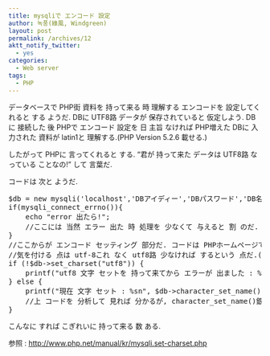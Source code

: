 ```yaml
---
title: mysqliで エンコード 設定
author: 녹풍(綠風, Windgreen)
layout: post
permalink: /archives/12
aktt_notify_twitter:
  - yes
categories:
  - Web server
tags:
  - PHP
---
```

データベースで PHP街 資料を 持って来る 時 理解する エンコードを 設定してくれると する ようだ. 
DBに UTF8路 データが 保存されていると 仮定しよう. DBに 接続した 後 PHPで エンコード 設定を 日 主旨 なければ PHP増えた DBに 入力された 資料が latin1と 理解する.(PHP Version 5.2.6 載せる.)

したがって PHPに 言ってくれると する. &#8220;君が 持って来た データは UTF8路 なっている ことなの!&#8221; して 言葉だ.

コードは 次と ようだ.

<pre class="brush:php">$db = new mysqli(&#039;localhost&#039;,&#039;DBアイディー&#039;,&#039;DBパスワード&#039;,&#039;DB名前&#039;);
if(mysqli_connect_errno()){
	echo "error 出たら!";
	//ここには 当然 エラー 出た 時 処理を 少なくて 与えると 割 のだ. 今は 略する.
}
//ここからが エンコード セッティング 部分だ. コードは PHPホームページで 持って来て 使った.
//気を付ける 点は utf-8これ なく utf8路 少なければ するという 点だ.(euc-kr度 euckr路 少なければ します.)
if (!$db-&gt;set_charset("utf8")) {
	printf("utf8 文字 セットを 持って来てから エラーが 出ました : %sn", $db-&gt;error);
} else {
	printf("現在 文字 セット : %sn", $db-&gt;character_set_name());
	//上 コードを 分析して 見れば 分かるが, character_set_name()銀 PHP街 DB エンコードを 何で 理解して あるのか 持って来る メソッドだ.
}
</pre>

こんなに すれば こぎれいに 持って来る 数 ある.

参照 : <a href="http://www.php.net/manual/kr/mysqli.set-charset.php" target="_blank">http://www.php.net/manual/kr/mysqli.set-charset.php</a>